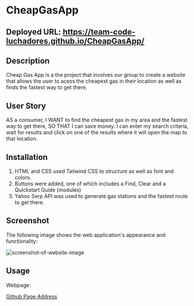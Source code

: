# CheapGasApp

## Deployed URL: https://team-code-luchadores.github.io/CheapGasApp/

## Description

Cheap Gas App is a the project that involves our group to create a website that allows the user to acess the cheapest gas in their location
as well as finds the fastest way to get there.

## User Story

AS a consumer, I WANT to find the cheapest gas in my area and the fastest way to get there, SO THAT I can save money.  I can enter my search criteria, wait for results and click on one of the results where it will open the map to that location.


## Installation
1. HTML and CSS used Tailwind CSS to structure as well as font and colors.
2. Buttons were added, one of which includes a Find, Clear and  a Quickstart Guide (modules)
3. Yahoo Serp API was used to generate gas stations and the fastest route to get there.

## Screenshot

The following image shows the web application's appearance and functionality:

![screenshot-of-website-image](./Screenshot%202023-01-18%20at%2010.52.32%20PM.png)


## Usage

Webpage:

 [Github Page Address](https://github.com/Team-Code-Luchadores/CheapGasApp)

